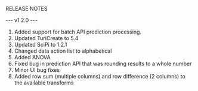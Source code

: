 RELEASE NOTES

--- v1.2.0 ---

1. Added support for batch API prediction processing.
2. Updated TuriCreate to 5.4
3. Updated SciPi to 1.2.1
4. Changed data action list to alphabetical
5. Added ANOVA
6. Fixed bug in prediction API that was rounding results to a whole number
7. Minor UI bug fixes
8. Added row sum (multiple columns) and row difference (2 columns) to the available transforms
